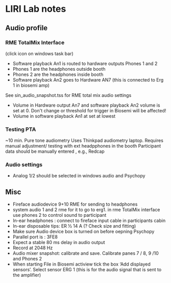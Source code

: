 # LIRI Lab notes
## Audio profile
### RME TotalMix Interface
(click icon on windows task bar)
- Software playback  An1 is routed to hardware outputs Phones 1 and 2
- Phones 1 are the headphones outside booth
- Phones 2 are the headphones inside booth 
- Software playback An2 goes to Hardware AN7 (this is connected to Erg 1 in biosemi amp)

See sin_audio_snapshot.tss for RME total mix audio settings
- Volume in Hardware output An7 and software playback An2 volume is set at 0. Don't change or threshold for trigger in Biosemi will be affected!
- Volume in software playback An1 at set at lowest

### Testing PTA

~10 min. Pure tone audiometry
Uses Thinkpad audiometry laptop. Requires manual adjustment/ testing with ext headpphones in the booth
Participant data should be manually entered , e.g., Redcap 

### Audio settings
- Analog 1/2 should be selected in windows audio and Psychopy

## Misc
- Fireface audiodevice 9+10 RME for sending to headphones
- system audio 1 and 2 rme for it to go to erg1.  in rme TotalMix interface use phones 2 to control sound to participant
-	In-ear headphones : connect to fireface  input cable in participants cabin
-	In-ear disposable tips:  ER ½ 14 A (? Check size and fitting)
-	Make sure Audio device box is turned on before oepning Psychopy
-	Parallel port is : 3FE8
-	Expect a stable 80 ms delay in audio output
-	Record at 2048 Hz
-	Audio mixer snapshot: calibrate and save. Calibrate panes 7 / 8, 9 /10 and Phones 2
-	When starting File in Biosemi actiview tick the box ‘Add displayed sensors’. Select sensor ERG 1  (this is for the audio signal that is sent to the amplifier)

